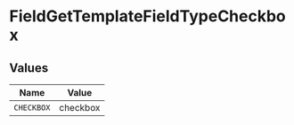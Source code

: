 # FieldGetTemplateFieldTypeCheckbox


## Values

| Name       | Value      |
| ---------- | ---------- |
| `CHECKBOX` | checkbox   |